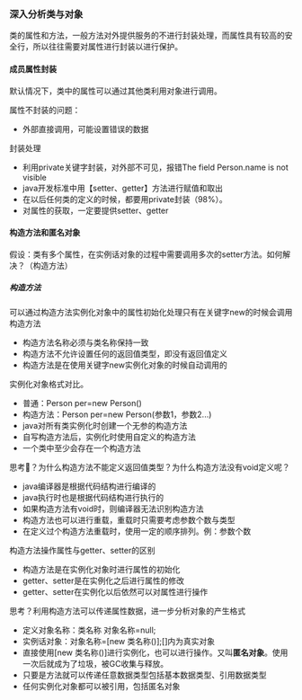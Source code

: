 ### 深入分析类与对象
类的属性和方法，一般方法对外提供服务的不进行封装处理，而属性具有较高的安全行，所以往往需要对属性进行封装以进行保护。
#### 成员属性封装
默认情况下，类中的属性可以通过其他类利用对象进行调用。

属性不封装的问题：
-   外部直接调用，可能设置错误的数据

封装处理
-   利用private关键字封装，对外部不可见，报错The field Person.name is not visible
-   java开发标准中用【setter、getter】方法进行赋值和取出
-   在以后任何类的定义的时候，都要用private封装（98%）。
-   对属性的获取，一定要提供setter、getter

#### 构造方法和匿名对象
假设：类有多个属性，在实例话对象的过程中需要调用多次的setter方法。如何解决？（构造方法）

##### 构造方法
<kbd>可以通过构造方法实例化对象中的属性初始化处理</kbd>只有在关键字new的时候会调用构造方法
-   构造方法名称必须与类名称保持一致
-   构造方法不允许设置任何的返回值类型，即没有返回值定义
-   构造方法是在使用关键字new实例化对象的时候自动调用的

实例化对象格式对比。
-   普通：Person per=new Person()
-   构造方法：Person per=new Person(参数1，参数2...)
-   java对所有类实例化时创建一个无参的构造方法
-   自写构造方法后，实例化时使用自定义的构造方法
-   一个类中至少会存在一个构造方法

思考🤔？为什么构造方法不能定义返回值类型？为什么构造方法没有void定义呢？
-   java编译器是根据代码结构进行编译的
-   java执行时也是根据代码结构进行执行的
-   如果构造方法有void时，则编译器无法识别构造方法
-   构造方法也可以进行重载，重载时只需要考虑参数个数与类型
-   在定义过个构造方法重载时，使用一定的顺序排列。例：参数个数

构造方法操作属性与getter、setter的区别
-   构造方法是在实例化对象时进行属性的初始化
-   getter、setter是在实例化之后进行属性的修改
-   getter、setter在实例化以后依然可以对属性进行操作

思考？利用构造方法可以传递属性数据，进一步分析对象的产生格式
-   定义对象名称：类名称 对象名称=null;
-   实例话对象：对象名称=[new 类名称()];[]内为真实对象
-   直接使用[new 类名称()]进行实例化，也可以进行操作。又叫**匿名对象**。使用一次后就成为了垃圾，被GC收集与释放。
-   只要是方法就可以传递任意数据类型包括基本数据类型、引用数据类型
-   任何实例化对象都可以被引用，包括匿名对象
